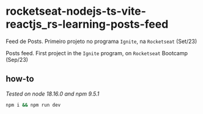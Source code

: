 # rocketseat-nodejs-ts-vite-reactjs_rs-learning-posts-feed

Feed de Posts. Primeiro projeto no programa `Ignite`, na `Rocketseat` (Set/23)

Posts feed. First project in the `Ignite` program, on `Rocketseat` Bootcamp (Sep/23)

## how-to

*Tested on node 18.16.0 and npm 9.5.1*

```bash
npm i && npm run dev
``````
